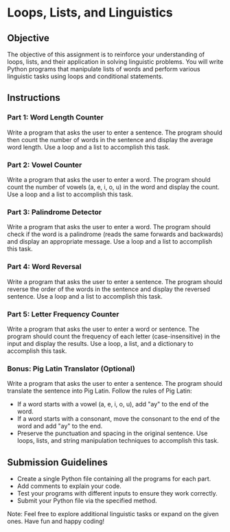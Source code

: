 # Loops, Lists, and Linguistics

## Objective
The objective of this assignment is to reinforce your understanding of loops, lists, and their application in solving linguistic problems. You will write Python programs that manipulate lists of words and perform various linguistic tasks using loops and conditional statements.

## Instructions

### Part 1: Word Length Counter
Write a program that asks the user to enter a sentence. The program should then count the number of words in the sentence and display the average word length. Use a loop and a list to accomplish this task.

### Part 2: Vowel Counter
Write a program that asks the user to enter a word. The program should count the number of vowels (a, e, i, o, u) in the word and display the count. Use a loop and a list to accomplish this task.

### Part 3: Palindrome Detector
Write a program that asks the user to enter a word. The program should check if the word is a palindrome (reads the same forwards and backwards) and display an appropriate message. Use a loop and a list to accomplish this task.

### Part 4: Word Reversal
Write a program that asks the user to enter a sentence. The program should reverse the order of the words in the sentence and display the reversed sentence. Use a loop and a list to accomplish this task.

### Part 5: Letter Frequency Counter
Write a program that asks the user to enter a word or sentence. The program should count the frequency of each letter (case-insensitive) in the input and display the results. Use a loop, a list, and a dictionary to accomplish this task.

### Bonus: Pig Latin Translator (Optional)
Write a program that asks the user to enter a sentence. The program should translate the sentence into Pig Latin. Follow the rules of Pig Latin:
- If a word starts with a vowel (a, e, i, o, u), add "ay" to the end of the word.
- If a word starts with a consonant, move the consonant to the end of the word and add "ay" to the end.
- Preserve the punctuation and spacing in the original sentence.
Use loops, lists, and string manipulation techniques to accomplish this task.

## Submission Guidelines
- Create a single Python file containing all the programs for each part.
- Add comments to explain your code.
- Test your programs with different inputs to ensure they work correctly.
- Submit your Python file via the specified method.

Note: Feel free to explore additional linguistic tasks or expand on the given ones. Have fun and happy coding!
